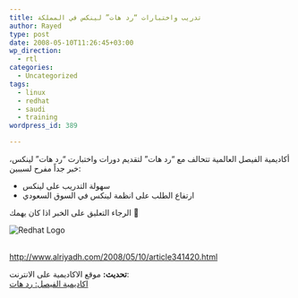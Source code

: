 ```yaml
---
title: تدريب واختبارات “رد هات” لينكس في المملكة
author: Rayed
type: post
date: 2008-05-10T11:26:45+03:00
wp_direction:
  - rtl
categories:
  - Uncategorized
tags:
  - linux
  - redhat
  - saudi
  - training
wordpress_id: 389

---
```

<p>أكاديمية الفيصل العالمية تتحالف مع &#8220;رد هات&#8221; لتقديم دورات واختبارت &#8220;رد هات&#8221; لينكس، خبر جداً مفرح لسببين:</p>
<ul>
<li>سهولة التدريب على لينكس</li>
<li>ارتفاع الطلب على انظمة لينكس في السوق السعودي</li>
</ul>
<p>الرجاء التعليق على الخبر اذا كان يهمك 🙂</p>
<p><img src='http://www.redhat.com/g/logo_redhat.png' alt='Redhat Logo'  /></p>
<p><a href="http://www.alriyadh.com/2008/05/10/article341420.html"><br />
http://www.alriyadh.com/2008/05/10/article341420.html</a></p>
<p><strong>تحديث:</strong> موقع الاكاديمية على الانترنت:<br />
<a href="http://www.alfac.edu.sa/prog.aspx?progid=6">اكاديمية الفيصل: رد هات</a></p>
